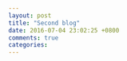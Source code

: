 ```yaml
---
layout: post
title: "Second blog"
date: 2016-07-04 23:02:25 +0800
comments: true
categories: 
---
```

